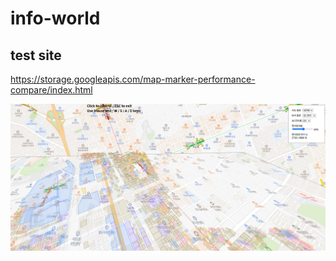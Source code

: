 # info-world

## test site
https://storage.googleapis.com/map-marker-performance-compare/index.html

<p align="center">
  <img src="./3dmarkertest.png"/>
</p>